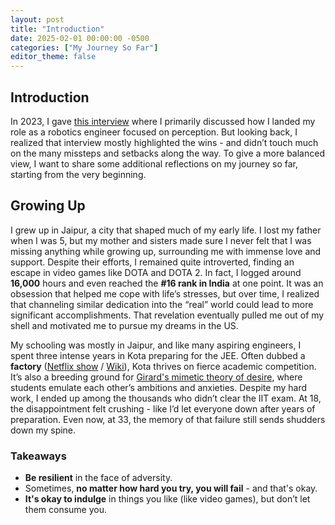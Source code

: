 ```yaml
---
layout: post
title: "Introduction"
date: 2025-02-01 00:00:00 -0500
categories: ["My Journey So Far"]
editor_theme: false
---
```


## Introduction

In 2023, I gave [this interview](https://theinterviewportal.com/2024/01/21/perception-roboticist-interview/) where I primarily discussed how I landed my role as a robotics engineer focused on perception. But looking back, I realized that interview mostly highlighted the wins - and didn’t touch much on the many missteps and setbacks along the way. To give a more balanced view, I want to share some additional reflections on my journey so far, starting from the very beginning.

## Growing Up

I grew up in Jaipur, a city that shaped much of my early life. I lost my father when I was 5, but my mother and sisters made sure I never felt that I was missing anything while growing up, surrounding me with immense love and support. Despite their efforts, I remained quite introverted, finding an escape in video games like DOTA and DOTA 2. In fact, I logged around **16,000** hours and even reached the **#16 rank in India** at one point. It was an obsession that helped me cope with life’s stresses, but over time, I realized that channeling similar dedication into the “real” world could lead to more significant accomplishments. That revelation eventually pulled me out of my shell and motivated me to pursue my dreams in the US.

My schooling was mostly in Jaipur, and like many aspiring engineers, I spent three intense years in Kota preparing for the JEE. Often dubbed a **factory** ([Netflix show](https://www.netflix.com/title/81249783) / [Wiki](https://en.wikipedia.org/wiki/Kota_Factory)), Kota thrives on fierce academic competition. It’s also a breeding ground for [Girard's mimetic theory of desire](https://en.wikipedia.org/wiki/Mimetic_theory), where students emulate each other’s ambitions and anxieties. Despite my hard work, I ended up among the thousands who didn’t clear the IIT exam. At 18, the disappointment felt crushing - like I’d let everyone down after years of preparation. Even now, at 33, the memory of that failure still sends shudders down my spine.

### Takeaways
- **Be resilient** in the face of adversity.
- Sometimes, **no matter how hard you try, you will fail** - and that's okay.
- **It's okay to indulge** in things you like (like video games), but don’t let them consume you.
